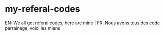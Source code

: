# my-referal-codes
EN: We all got referal codes, here are mine | FR: Nous avons tous des code parrainage, voici les miens
